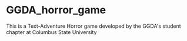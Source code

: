 # GGDA_horror_game
This is a Text-Adventure Horror game developed by the GGDA's student chapter at Columbus State University

